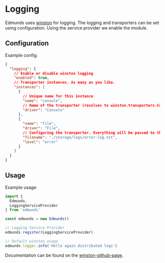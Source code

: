 # Logging

Edmunds uses [winston](https://github.com/winstonjs/winston) for
logging. The logging and transporters can be set using configuration.
Using the service provider we enable the module.


## Configuration

Example config:
```json
{
  "logging": {
    // Enable or disable winston logging
    "enabled": true,
    // Transporter instances. As many as you like.
    "instances": [
      {
        // Unique name for this instance
        "name": "console", 
        // Name of the transporter (resolves to winston.transporters.Console) 
        "driver": "Console"
      },
      {
        "name": "file",
        "driver": "File",
        // Configuring the transporter. Everything will be passed to the transporter on construction.
        "filename": "./storage/logs/error-log.txt",
        "level": "error"
      }
    ]
  }
}
```


## Usage

Example usage:
```typescript
import {
  Edmunds,
  LoggingServiceProvider
} from 'edmunds'

const edmunds = new Edmunds()

// Logging Service Provider
edmunds.register(LoggingServiceProvider)

// Default winston usage
edmunds.logger.info('Hello again distributed logs')
```

Documentation can be found on the
[winston-github-page](https://github.com/winstonjs/winston#table-of-contents).
